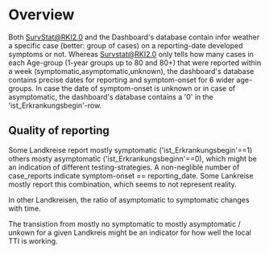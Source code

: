 # Overview
Both SurvStat@RKI2.0 and the Dashboard's database contain infor weather a specific case (better: group of cases) on a reporting-date developed symptoms or not. Whereas Survstat@RKI2.0 only tells how many cases in each Age-group (1-year groups up to 80 and 80+) that were reported within a week (symptomatic,asymptomatic,unknown), the dashboard's database contains precise dates for reporting and symptom-onset for 6 wider age-groups. In case the date of symptom-onset is unknown or in case of asymptomatic, the dashboard's database contains a '0' in the 'ist_Erkrankungsbegin'-row.

## Quality of reporting
Some Landkreise report mostly symptomatic ('ist_Erkrankungsbegin'==1) others mosty asymptomatic ('ist_Erkrankungsbeginn'==0), which might be an indication of different testing-strategies.
A non-neglible number of case_reports indicate symptom-onset == reporting_date. Some Lankreise mostly report this combination, which seems to not represent reality.

In other Landkreisen, the ratio of asymptomatic to symptomatic changes with time.

The transistion from mostly no symptomatic to mostly asymptomatic / unkown for a given Landkreis might be an indicator for how well the local TTI is working.